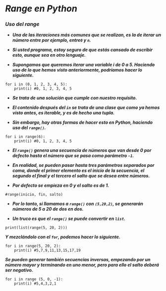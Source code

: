 # **_Range en Python_**

### **_Uso del range_**

- **_Una de las iteraciones más comunes que se realizan, es la de iterar un número entre por ejemplo, entre```0``` y ```n```._**
  
- **_Si usted programa, estoy seguro de que estás cansado de escribir esto, aunque sea en otro lenguaje._**
  
- **_Supongamos que queremos iterar una variable i de 0 a 5. Haciendo uso de lo que hemos visto anteriormente, podríamos hacer lo siguiente._**
  
```  
for i in (0, 1, 2, 3, 4, 5):
    print(i) #0, 1, 2, 3, 4, 5
```

- **_Se trata de una solución que cumple con nuestro requisito._**
  
- **_El contenido después del ```in``` se trata de una clase que como ya hemos visto antes, es iterable, y es de hecho una tupla._**
  
- **_Sin embargo, hay otras formas de hacer esto en Python, haciendo uso del ```range()```._**

```
for i in range(6):
    print(i) #0, 1, 2, 3, 4, 5
```

- **_El ```range()``` genera una secuencia de números que van desde 0 por defecto hasta el número que se pasa como parámetro ```-1```._**
  
- **_En realidad, se pueden pasar hasta tres parámetros separados por coma, donde el primer elemento es el inicio de la secuencia, el segundo el final y el tercero el salto que se desea entre números._**
  
- **_Por defecto se empieza en 0 y el salto es de 1._**

```
#range(inicio, fin, salto)
```

- **_Por lo tanto, si llamamos a ```range()``` con ```(5,20,2)```, se generarán números de 5 a 20 de dos en dos._**
  
- **_Un truco es que el ```range()``` se puede convertir en ```list```._**

```
print(list(range(5, 20, 2)))
```

**_Y mezclándolo con el ```for```, podemos hacer lo siguiente._**

```
for i in range(5, 20, 2):
    print(i) #5,7,9,11,13,15,17,19
```

**_Se pueden generar también secuencias inversas, empezando por un número mayor y terminando en uno menor, pero para ello el salto deberá ser negativo._**

```
for i in range (5, 0, -1):
    print(i) #5,4,3,2,1
```
